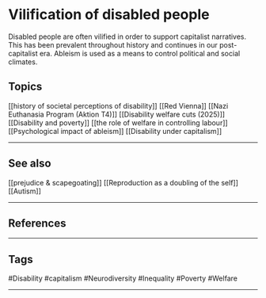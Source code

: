 # Vilification of disabled people

Disabled people are often vilified in order to support capitalist narratives. This has been prevalent throughout history and continues in our post-capitalist era. Ableism is used as a means to control political and social climates.

## Topics

[[history of societal perceptions of disability]]
[[Red Vienna]]
[[Nazi Euthanasia Program (Aktion T4)]]
[[Disability welfare cuts (2025)]]
[[Disability and poverty]]
[[the role of welfare in controlling labour]]
[[Psychological impact of ableism]]
[[Disability under capitalism]]

---
## See also

[[prejudice & scapegoating]]
[[Reproduction as a doubling of the self]]
[[Autism]]

---
## References

---
## Tags

#Disability #capitalism #Neurodiversity #Inequality #Poverty #Welfare 

---

